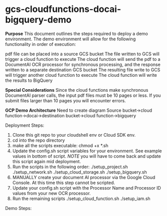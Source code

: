 # gcs-cloudfunctions-docai-bigquery-demo

**Purpose**
This document outlines the steps required to deploy a demo environment.  The demo environment will allow for the following functionality in order of execution:


pdf file can be placed into a source GCS bucket
The file written to GCS will trigger a cloud function to execute
The cloud function will send the pdf to a DocumentAI OCR processor  for synchronous processing, and the response written to a separate destination GCS bucket
The resulting file write to GCS will trigger another cloud function to execute
The cloud function will write the results to BigQuery

**Special Considerations**
Since the cloud functions make synchronous DocumentAI parser calls, the input pdf files must be 10 pages or less.  If you submit files larger than 10 pages you will encounter errors.

**GCP Demo Architecture**
Need to create diagram
Source bucket→cloud function→docai→destination bucket→cloud function→bigquery

Deployment Steps:

1) Clone this git repo to your cloudshell env or Cloud SDK env.
2) cd into the repo directory
3) make all the scripts executable: chmod +x *.sh
4) Update the config.sh script variables for your environment.  See example values in bottom of script.  *NOTE* you will have to come back and update this script again mid deployment.
5) Run the scripts in the following order:
./setup_project.sh
./setup_network.sh
./setup_cloud_storage.sh
./setup_bigquery.sh
6) MANUALLY create your document AI processor via the Google Cloud Console.  At this time this step cannot be scripted.
7) Update your config.sh script with the Processor Name and Processor ID values from your new OCR processor.
8) Run the remaining scripts
./setup_cloud_function.sh
./setup_iam.sh

Demo Steps:
